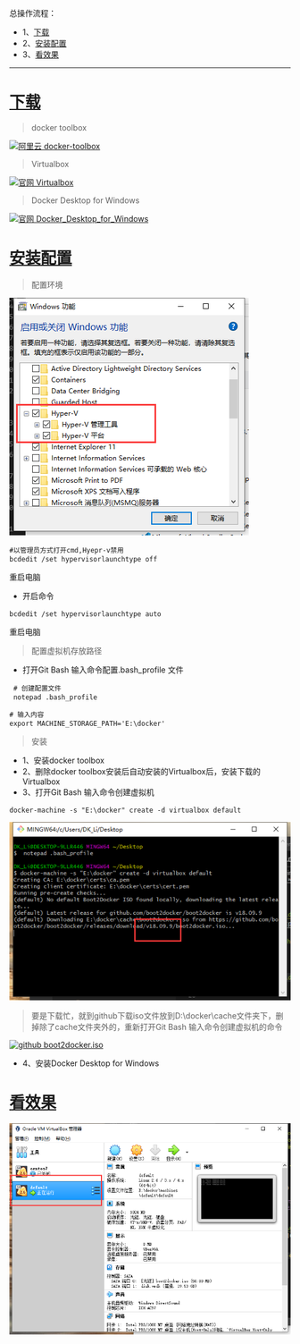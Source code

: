 总操作流程：
- 1、[下载](#docker-01)
- 2、[安装配置](#docker-02)
- 3、[看效果](#docker-03)

***

# <a name="docker-01" href="#" >下载 </a>

> docker toolbox

[![](https://img.shields.io/badge/阿里云-docker--toolbox-green.svg "阿里云 docker-toolbox")](http://mirrors.aliyun.com/docker-toolbox/windows/docker-toolbox/)

> Virtualbox

[![](https://img.shields.io/badge/官网-Virtualbox-red.svg "官网 Virtualbox")](https://www.virtualbox.org/wiki/Downloads)


> Docker Desktop for Windows

[![](https://img.shields.io/badge/官网-Docker_Desktop_for_Windows-red.svg "官网 Docker_Desktop_for_Windows")](https://docs.docker.com/v17.09/docker-for-windows/install/)


# <a name="docker-02" href="#" >安装配置</a>

> 配置环境

![](image/1-1.png)

```shell
#以管理员方式打开cmd,Hyepr-v禁用
bcdedit /set hypervisorlaunchtype off
```

重启电脑

- 开启命令

```shell
bcdedit /set hypervisorlaunchtype auto 
```

重启电脑

> 配置虚拟机存放路径

- 打开Git Bash 输入命令配置.bash_profile 文件

```shell
 # 创建配置文件
 notepad .bash_profile
```

```shell
# 输入内容
export MACHINE_STORAGE_PATH='E:\docker'
```

> 安装

- 1、安装docker toolbox
- 2、删除docker toolbox安装后自动安装的Virtualbox后，安装下载的Virtualbox
- 3、打开Git Bash 输入命令创建虚拟机

```shell
docker-machine -s "E:\docker" create -d virtualbox default 
```

![](image/1-2.png)

>要是下载忙，就到github下载iso文件放到D:\docker\cache文件夹下，删掉除了cache文件夹外的，重新打开Git Bash 输入命令创建虚拟机的命令


[![](https://img.shields.io/badge/github-boot2docker.iso-blue.svg "github boot2docker.iso")](https://github.com/boot2docker/boot2docker/releases)

- 4、安装Docker Desktop for Windows


# <a name="docker-03" href="#" >看效果</a>

![](image/1-3.png)